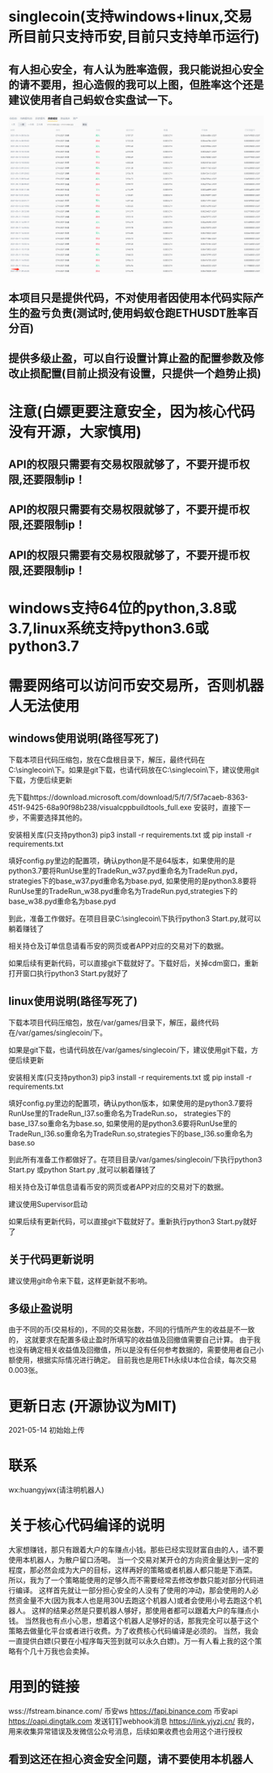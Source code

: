# singlecoin(支持windows+linux,交易所目前只支持币安,目前只支持单币运行)

## 有人担心安全，有人认为胜率造假，我只能说担心安全的请不要用，担心造假的我可以上图，但胜率这个还是建议使用者自己蚂蚁仓实盘试一下。

![img](https://github.com/mn3711698/singlecoin/blob/main/order.png)

## 本项目只是提供代码，不对使用者因使用本代码实际产生的盈亏负责(测试时,使用蚂蚁仓跑ETHUSDT胜率百分百)

## 提供多级止盈，可以自行设置计算止盈的配置参数及修改止损配置(目前止损没有设置，只提供一个趋势止损)

# 注意(白嫖更要注意安全，因为核心代码没有开源，大家慎用)

## API的权限只需要有交易权限就够了，不要开提币权限,还要限制ip！

## API的权限只需要有交易权限就够了，不要开提币权限,还要限制ip！

## API的权限只需要有交易权限就够了，不要开提币权限,还要限制ip！

# windows支持64位的python,3.8或3.7,linux系统支持python3.6或python3.7

# 需要网络可以访问币安交易所，否则机器人无法使用

## windows使用说明(路径写死了)
下载本项目代码压缩包，放在C盘根目录下，解压，最终代码在C:\singlecoin\下。如果是git下载，也请代码放在C:\singlecoin\下，建议使用git下载，方便后续更新

先下载https://download.microsoft.com/download/5/f/7/5f7acaeb-8363-451f-9425-68a90f98b238/visualcppbuildtools_full.exe
安装时，直接下一步，不需要选择其他的。

安装相关库(只支持python3)  pip3 install -r requirements.txt 或 pip install -r requirements.txt

填好config.py里边的配置项，确认python是不是64版本，如果使用的是python3.7要将RunUse里的TradeRun_w37.pyd重命名为TradeRun.pyd，
strategies下的base_w37.pyd重命名为base.pyd,
如果使用的是python3.8要将RunUse里的TradeRun_w38.pyd重命名为TradeRun.pyd,strategies下的base_w38.pyd重命名为base.pyd

到此，准备工作做好。在项目目录C:\singlecoin\下执行python3 Start.py,就可以躺着赚钱了

相关持仓及订单信息请看币安的网页或者APP对应的交易对下的数据。

如果后续有更新代码，可以直接git下载就好了。下载好后，关掉cdm窗口，重新打开窗口执行python3 Start.py就好了

## linux使用说明(路径写死了)
下载本项目代码压缩包，放在/var/games/目录下，解压，最终代码在/var/games/singlecoin/下。

如果是git下载，也请代码放在/var/games/singlecoin/下，建议使用git下载，方便后续更新

安装相关库(只支持python3)  pip3 install -r requirements.txt 或 pip install -r requirements.txt

填好config.py里边的配置项，确认python版本，如果使用的是python3.7要将RunUse里的TradeRun_l37.so重命名为TradeRun.so，
strategies下的base_l37.so重命名为base.so,
如果使用的是python3.6要将RunUse里的TradeRun_l36.so重命名为TradeRun.so,strategies下的base_l36.so重命名为base.so

到此所有准备工作都做好了。在项目目录/var/games/singlecoin/下执行python3 Start.py 或python Start.py ,就可以躺着赚钱了

相关持仓及订单信息请看币安的网页或者APP对应的交易对下的数据。

建议使用Supervisor启动

如果后续有更新代码，可以直接git下载就好了。重新执行python3 Start.py就好了

## 关于代码更新说明
建议使用git命令来下载，这样更新就不影响。

## 多级止盈说明

由于不同的币(交易标的)，不同的交易张数，不同的行情所产生的收益是不一致的，
这就要求在配置多级止盈时所填写的收益值及回撤值需要自己计算。
由于我也没有确定相关收益值及回撤值，所以是没有任何参考数据的，需要使用者自己小额使用，根据实际情况进行确定。
目前我也是用ETH永续U本位合续，每次交易0.003张。

# 更新日志  (开源协议为MIT)

2021-05-14  初始始上传


# 联系

wx:huangyjwx(请注明机器人)

# 关于核心代码编译的说明

大家想赚钱，那只有跟着大户的车赚点小钱。那些已经实现财富自由的人，请不要使用本机器人，为散户留口汤喝。
当一个交易对某开仓的方向资金量达到一定的程度，那必然会成为大户的目标，这样再好的策略或者机器人都只能是下酒菜。
所以，我为了一个策略能使用的足够久而不需要经常去修改参数只能对部分代码进行编译。
这样首先就让一部分担心安全的人没有了使用的冲动，那会使用的人必然资金量不大(因为我本人也是用30U去跑这个机器人)或者会使用小号去跑这个机器人。
这样的结果必然是只要机器人够好，那使用者都可以跟着大户的车赚点小钱。
当然我也有点小心思，想着这个机器人足够好的话，那我完全可以基于这个策略去做量化平台或者进行收费。为了收费核心代码编译是必须的。
当然，我会一直提供白嫖(只要在小程序每天签到就可以永久白嫖)。万一有人看上我的这个策略有个几十万我也会卖掉。

# 用到的链接

wss://fstream.binance.com/  币安ws
https://fapi.binance.com  币安api
https://oapi.dingtalk.com  发送钉钉webhook消息
https://link.yjyzj.cn/  我的，用来收集异常错误及发微信公众号消息，后续如果收费也会用这个进行授权

## 看到这还在担心资金安全问题，请不要使用本机器人

